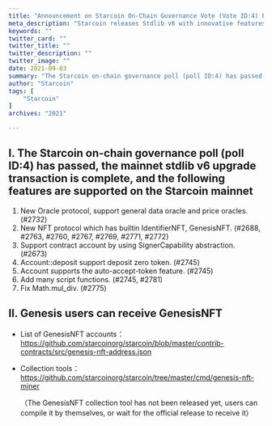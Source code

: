 ```yaml
---
title: "Announcement on Starcoin On-Chain Governance Vote (Vote ID:4) Passed"
meta_description: "Starcoin releases Stdlib v6 with innovative features to support Move blockchain developers."
keywords: ""
twitter_card: ""
twitter_title: ""
twitter_description: ""
twitter_image: ""
date: 2021-09-03
summary: "The Starcoin on-chain governance poll (poll ID:4) has passed, the mainnet stdlib v6 upgrade transaction is complete..."
author: "Starcoin"
tags: [
    "Starcoin"
]
archives: "2021"

---
```


 ## Ⅰ. The Starcoin on-chain governance poll (poll ID:4) has passed, the mainnet stdlib v6 upgrade transaction is complete, and the following features are supported on the Starcoin mainnet

1. New Oracle protocol, support general data oracle and price oracles. (#2732)
2. New NFT protocol which has builtin IdentifierNFT, GenesisNFT. (#2688, #2763, #2760, #2767, #2769, #2771, #2772)
3. Support contract account by using SignerCapability abstraction. (#2673)
4. Account::deposit support deposit zero token. (#2745)
5. Account supports the auto-accept-token feature. (#2745)
6. Add many script functions. (#2745, #2781)
7. Fix Math.mul_div. (#2775)

 

## Ⅱ. Genesis users can receive GenesisNFT

* List of GenesisNFT accounts： https://github.com/starcoinorg/starcoin/blob/master/contrib-contracts/src/genesis-nft-address.json 

* Collection tools：https://github.com/starcoinorg/starcoin/tree/master/cmd/genesis-nft-miner

  （The GenesisNFT collection tool has not been released yet, users can compile it by themselves, or wait for the official release to receive it）


